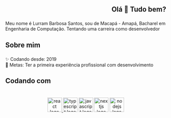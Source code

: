 <h2 align="right">Olá 👋 Tudo bem?</h2>

###

<p align="left">Meu nome é Lurram Barbosa Santos, sou de Macapá - Amapá, Bacharel em Engenharia de Computação. Tentando uma carreira como desenvolvedor</p>

###

<h2 align="left">Sobre mim</h2>

###

<p align="left">✨ Codando desde: 2019<br>🎯 Metas: Ter a primeira experiência profissional com desenvolvimento</p>

###

<h2 align="left">Codando com</h2>

###

<br clear="both">

<div align="center">
  <a href="https://nodejs.org/docs/latest/api/documentation.html">
    <img src="https://cdn.jsdelivr.net/gh/devicons/devicon/icons/react/react-original.svg" height="45" alt="react logo"  />
  </a>  
  
  <a>
    <img src="https://cdn.jsdelivr.net/gh/devicons/devicon/icons/typescript/typescript-original.svg" height="45" alt="typescript logo"  />
  </a>
  
  <a>
    <img src="https://cdn.jsdelivr.net/gh/devicons/devicon/icons/javascript/javascript-original.svg" height="45" alt="javascript logo"  />
  </a>
    
  <a>
    <img src="https://cdn.jsdelivr.net/gh/devicons/devicon/icons/nextjs/nextjs-original.svg" height="45" alt="nextjs logo"  />
  </a>
  
  <a>
    <img src="https://cdn.jsdelivr.net/gh/devicons/devicon/icons/nodejs/nodejs-original.svg" height="45" alt="nodejs logo"  />
  </a>  
</div>

###
